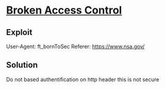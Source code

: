 # [Broken Access Control](https://owasp.org/Top10/A01_2021-Broken_Access_Control/)

## Exploit

User-Agent: ft_bornToSec
Referer: https://www.nsa.gov/

## Solution

Do not based authentification on http header this is not secure
